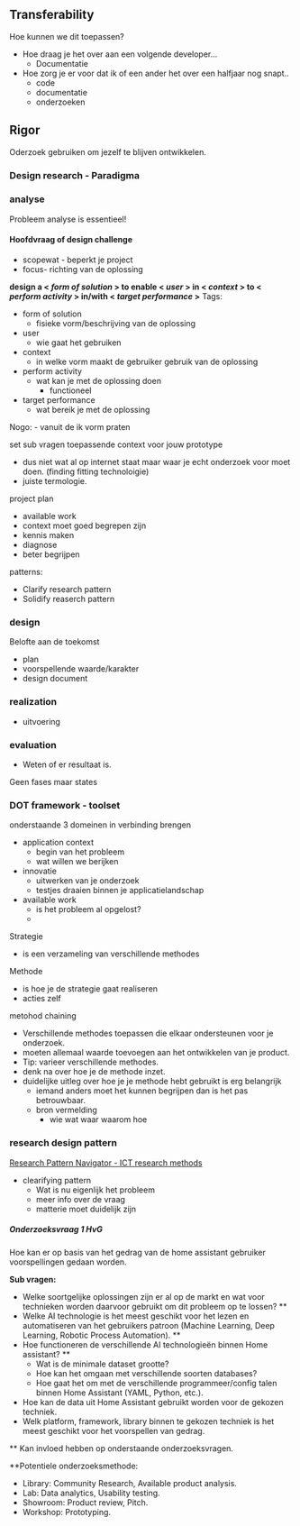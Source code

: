 ## Transferability

Hoe kunnen we dit toepassen? 
- Hoe draag je het over aan een volgende developer... 
	- Documentatie
- Hoe zorg je er voor dat ik of een ander het over een halfjaar nog snapt.. 
	- code
	- documentatie
	- onderzoeken

## Rigor

Oderzoek gebruiken om jezelf te blijven ontwikkelen. 

### Design research - Paradigma

### analyse 

Probleem analyse is essentieel! 

#### Hoofdvraag of design challenge 
- scopewat - beperkt je project
- focus- richting van de oplossing

**design a < *form of solution* > to enable < *user* > in < *context* > to < *perform activity* > in/with < *target performance* >**
Tags:
- form of solution
	- fisieke vorm/beschrijving van de oplossing
- user
	- wie gaat het gebruiken
- context
	- in welke vorm maakt de gebruiker gebruik van de oplossing
- perform activity
	- wat kan je met de oplossing doen
		- functioneel
- target performance
	- wat bereik je met de oplossing

Nogo: 
	- vanuit de ik vorm praten 

set sub vragen
toepassende context voor jouw prototype 
- dus niet wat al op internet staat maar waar je echt onderzoek voor moet doen. (finding fitting technoloigie)
- juiste termologie. 

project plan

- available work
- context moet goed begrepen zijn
-  kennis maken
-  diagnose
-  beter begrijpen

patterns: 
- Clarify research pattern
- Solidify reaserch pattern

### design

Belofte aan de toekomst

-  plan
-  voorspellende waarde/karakter
-  design document

### realization
-  uitvoering 
 
### evaluation
-  Weten of er resultaat is. 

Geen fases maar states 



### DOT framework - toolset
onderstaande 3 domeinen in verbinding brengen

- application context
	- begin van het probleem
	- wat willen we berijken
- innovatie
	- uitwerken van je onderzoek
	- testjes draaien binnen je applicatielandschap
- available work
	- is het probleem al opgelost? 
	- 

Strategie 
- is een verzameling van verschillende methodes

Methode
- is hoe je de strategie gaat realiseren
- acties zelf

metohod chaining
- Verschillende methodes toepassen die elkaar ondersteunen voor je onderzoek. 
- moeten allemaal waarde toevoegen aan het ontwikkelen van je product.
- Tip: varieer verschillende methodes. 
- denk na over hoe je de methode inzet. 
- duidelijke uitleg over hoe je je methode hebt gebruikt is erg belangrijk
	- iemand anders moet het kunnen begrijpen dan is het pas betrouwbaar. 
	- bron vermelding
		- wie wat waar waarom hoe

### research design pattern
[Research Pattern Navigator - ICT research methods](https://ictresearchmethods.nl/Research_Pattern_Navigator)

- clearifying pattern 
	- Wat is nu eigenlijk het probleem 
	- meer info over de vraag
	- matterie moet duidelijk zijn

##### Onderzoeksvraag 1 HvG

Hoe kan er op basis van het gedrag van de home assistant gebruiker voorspellingen gedaan worden. 

**Sub vragen:**

- Welke soortgelijke oplossingen zijn er al op de markt en wat voor technieken worden daarvoor gebruikt om dit probleem op te lossen? **
- Welke AI technologie is het meest geschikt voor het lezen en automatiseren van het gebruikers patroon (Machine Learning, Deep Learning, Robotic Process Automation). **
- Hoe functioneren de verschillende AI technologieën binnen Home assistant? **
	- Wat is de minimale dataset grootte?
	- Hoe kan het omgaan met verschillende soorten databases? 
	- Hoe gaat het om met de verschillende programmeer/config talen binnen Home Assistant (YAML, Python, etc.).
- Hoe kan de data uit Home Assistant gebruikt worden voor de gekozen techniek. 
- Welk platform, framework, library binnen te gekozen techniek is het meest geschikt voor het voorspellen van gedrag. 

** Kan invloed hebben op onderstaande onderzoeksvragen. 

**Potentiele onderzoeksmethode:
- Library: Community Research, Available product analysis.
- Lab: Data analytics, Usability testing.
- Showroom: Product review, Pitch.
- Workshop: Prototyping.

